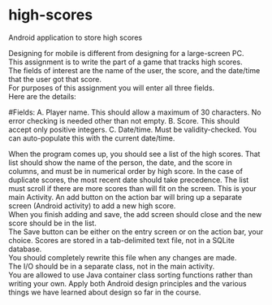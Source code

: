 # high-scores
Android application to store high scores

Designing for mobile is different from designing for a large-screen PC.  
This assignment is to write the part of a game that tracks high scores.  
The fields of interest are the name of the user, the score, and the date/time that the user got that score.  
For purposes of this assignment you will enter all three fields.  
Here are the details:

#Fields:
  A.	Player name.  This should allow a maximum of 30 characters.  No error checking is needed other than not empty.
  B.	Score.  This should accept only positive integers.
  C.	Date/time.  Must be validity-checked.  You can auto-populate this with the current date/time.
  
  
When the program comes up, you should see a list of the high scores.  That list should show the name of the person, the date, and the score in columns, and must be in numerical order by high score.  In the case of duplicate scores, the most recent date should take precedence.  The list must scroll if there are more scores than will fit on the screen.  This is your main Activity.
An add button on the action bar will bring up a separate screen (Android activity) to add a new high score.  
When you finish adding and save, the add screen should close and the new score should be in the list.  
The Save button can be either on the entry screen or on the action bar, your choice. 
Scores are stored in a tab-delimited text file, not in a SQLite database.  
You should completely rewrite this file when any changes are made.  
The I/O should be in a separate class, not in the main activity.  
You are allowed to use Java container class sorting functions rather than writing your own.
Apply both Android design principles and the various things we have learned about design so far in the course.
